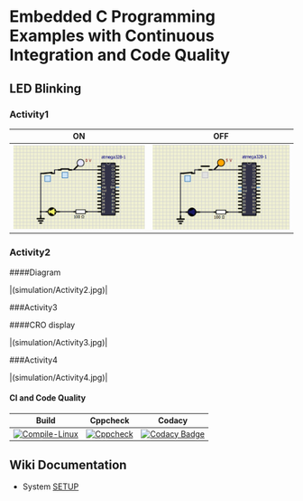 # Embedded C Programming Examples with Continuous Integration and Code Quality
## LED Blinking 

### Activity1

|ON|OFF|
|:--:|:--:|
|![ON](simulation/ON.png)|![OFF](simulation/OFF.png)|

### Activity2

####Diagram

|(simulation/Activity2.jpg)|

###Activity3

####CRO display

|(simulation/Activity3.jpg)|

###Activity4

|(simulation/Activity4.jpg)|

#### CI and Code Quality

|Build|Cppcheck|Codacy|
|:--:|:--:|:--:|
|[![Compile-Linux](https://github.com/sushmacharihar/Emb-C/actions/workflows/Compile.yml/badge.svg)](https://github.com/sushmacharihar/Emb-C/actions/workflows/Compile.yml)|[![Cppcheck](https://github.com/sushmacharihar/Emb-C/actions/workflows/CodeQulaity.yml/badge.svg?branch=main)](https://github.com/sushmacharihar/Emb-C/actions/workflows/CodeQulaity.yml)|[![Codacy Badge](https://app.codacy.com/project/badge/Grade/ef72d9c431834079b700bd7af0246519)](https://www.codacy.com/gh/sushmacharihar/Emb-C/dashboard?utm_source=github.com&amp;utm_medium=referral&amp;utm_content=sushmacharihar/Emb-C&amp;utm_campaign=Badge_Grade)

## Wiki Documentation
* System [  SETUP](https://github.com/sushmacharihar/Emb-C/wiki)
